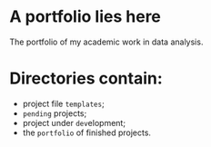 # A portfolio lies here
The portfolio of my academic work in data analysis.

# Directories contain:
- project file `templates`;
- `pending` projects;
- project under `dev`elopment;
- the `portfolio` of finished projects.
